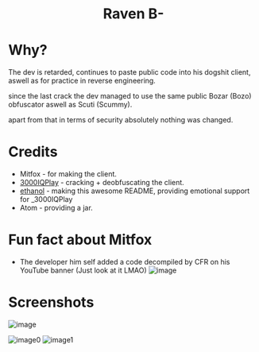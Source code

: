 <h1 align="center">Raven B-</h1>

# Why?
The dev is retarded, continues to paste public code into his dogshit client, aswell as for practice in reverse engineering.

since the last crack the dev managed to use the same public Bozar (Bozo) obfuscator aswell as Scuti (Scummy).

apart from that in terms of security absolutely nothing was changed.

[3000IQPlayA]: https://github.com/3000IQPlay
[ethanolA]: https://github.com/eurquake

# Credits
- Mitfox - for making the client.
- [3000IQPlay][3000IQPlayA] - cracking + deobfuscating the client.
- [ethanol][ethanolA] - making this awesome README, providing emotional support for _3000IQPlay
- Atom - providing a jar.

# Fun fact about Mitfox
- The developer him self added a code decompiled by CFR on his YouTube banner (Just look at it LMAO)
![image](https://github.com/Cool-Cracking-Team/ravenb-/assets/75604883/5e61c3f5-e4ad-470b-a47f-9b14911d4374)

# Screenshots
![image](https://github.com/Cool-Cracking-Team/ravenb-/blob/main/image.png)

![image0](https://github.com/Cool-Cracking-Team/ravenb-/blob/main/discord.png)
![image1](https://github.com/Cool-Cracking-Team/ravenb-/blob/main/image1.png)
